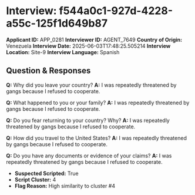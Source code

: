# Interview: f544a0c1-927d-4228-a55c-125f1d649b87
**Applicant ID:** APP_0281
**Interviewer ID:** AGENT_7649
**Country of Origin:** Venezuela
**Interview Date:** 2025-06-03T17:48:25.505214
**Interview Location:** Site-9
**Interview Language:** Spanish

## Question & Responses

**Q:** Why did you leave your country?
**A:** I was repeatedly threatened by gangs because I refused to cooperate.

**Q:** What happened to you or your family?
**A:** I was repeatedly threatened by gangs because I refused to cooperate.

**Q:** Do you fear returning to your country? Why?
**A:** I was repeatedly threatened by gangs because I refused to cooperate.

**Q:** How did you travel to the United States?
**A:** I was repeatedly threatened by gangs because I refused to cooperate.

**Q:** Do you have any documents or evidence of your claims?
**A:** I was repeatedly threatened by gangs because I refused to cooperate.

- **Suspected Scripted:** True
- **Script Cluster:** 4
- **Flag Reason:** High similarity to cluster #4
